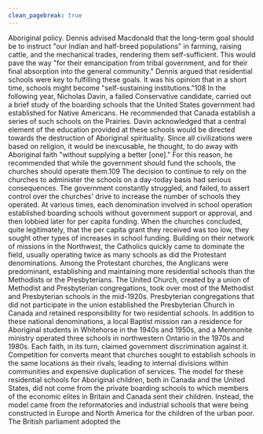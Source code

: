 ```yaml
---
clean_pagebreak: true
---
```


Aboriginal policy. Dennis advised Macdonald that the long-term goal should be to instruct "our Indian and half-breed populations" in farming, raising cattle, and the mechanical trades, rendering them self-sufficient. This would pave the way "for their emancipation from tribal government, and for their final absorption into the general community." Dennis argued that residential schools were key to fulfilling these goals. It was his opinion that in a short time, schools might become "self-sustaining institutions."108
In the following year, Nicholas Davin, a failed Conservative candidate, carried out a brief study of the boarding schools that the United States government had established for Native Americans. He recommended that Canada establish a series of such schools on the Prairies. Davin acknowledged that a central element of the education provided at these schools would be directed towards the destruction of Aboriginal spirituality. Since all civilizations were based on religion, it would be inexcusable, he thought, to do away with Aboriginal faith "without supplying a better [one]." For this reason, he recommended that while the government should fund the schools, the churches should operate them.109
The decision to continue to rely on the churches to administer the schools on a day-today basis had serious consequences. The government constantly struggled, and failed, to assert control over the churches' drive to increase the number of schools they operated. At various times, each denomination involved in school operation established boarding schools without government support or approval, and then lobbied later for per capita funding. When the churches concluded, quite legitimately, that the per capita grant they received was too low, they sought other types of increases in school funding. Building on their network of missions in the Northwest, the Catholics quickly came to dominate the field, usually operating twice as many schools as did the Protestant denominations. Among the Protestant churches, the Anglicans were predominant, establishing and maintaining more residential schools than the Methodists or the Presbyterians. The United Church, created by a union of Methodist and Presbyterian congregations, took over most of the Methodist and Presbyterian schools in the mid-1920s. Presbyterian congregations that did not participate in the union established the Presbyterian Church in Canada and retained responsibility for two residential schools. In addition to these national denominations, a local Baptist mission ran a residence for Aboriginal students in Whitehorse in the 1940s and 1950s, and a Mennonite ministry operated three schools in northwestern Ontario in the 1970s and 1980s. Each faith, in its turn, claimed government discrimination against it. Competition for converts meant that churches sought to establish schools in the same locations as their rivals, leading to internal divisions within communities and expensive duplication of services.
The model for these residential schools for Aboriginal children, both in Canada and the United States, did not come from the private boarding schools to which members of the economic elites in Britain and Canada sent their children. Instead, the model came from the reformatories and industrial schools that were being constructed in Europe and North America for the children of the urban poor. The British parliament adopted the
